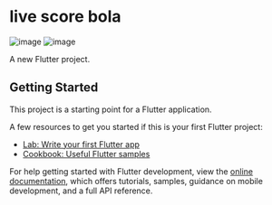 # live score bola
![image](https://github.com/faridfadhlan666/Live-Score-Bola/assets/162896380/60081447-2d4c-4449-b7f8-ce355eaccd77)
![image](https://github.com/faridfadhlan666/Live-Score-Bola/assets/162896380/161acadb-41cb-47f2-8c93-d05a6b251139)


A new Flutter project.

## Getting Started

This project is a starting point for a Flutter application.

A few resources to get you started if this is your first Flutter project:

- [Lab: Write your first Flutter app](https://docs.flutter.dev/get-started/codelab)
- [Cookbook: Useful Flutter samples](https://docs.flutter.dev/cookbook)

For help getting started with Flutter development, view the
[online documentation](https://docs.flutter.dev/), which offers tutorials,
samples, guidance on mobile development, and a full API reference.
